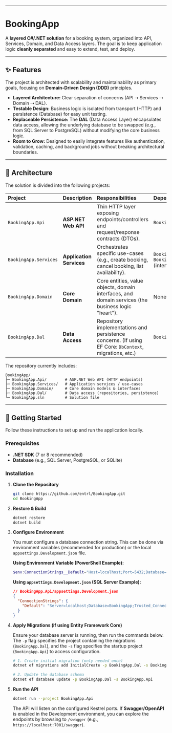-----

# BookingApp

A **layered C\#/.NET solution** for a booking system, organized into API, Services, Domain, and Data Access layers. The goal is to keep application logic **cleanly separated** and easy to extend, test, and deploy.

-----

## ✨ Features

The project is architected with scalability and maintainability as primary goals, focusing on **Domain-Driven Design (DDD)** principles.

  * **Layered Architecture:** Clear separation of concerns (API ⇢ Services ⇢ Domain ⇢ DAL).
  * **Testable Design:** Business logic is isolated from transport (HTTP) and persistence (Database) for easy unit testing.
  * **Replaceable Persistence:** The **DAL** (Data Access Layer) encapsulates data access, allowing the underlying database to be swapped (e.g., from SQL Server to PostgreSQL) without modifying the core business logic.
  * **Room to Grow:** Designed to easily integrate features like authentication, validation, caching, and background jobs without breaking architectural boundaries.

-----

## 🧱 Architecture

The solution is divided into the following projects:

| Project | Description | Responsibilities | Dependencies |
| :--- | :--- | :--- | :--- |
| `BookingApp.Api` | **ASP.NET Web API** | Thin HTTP layer exposing endpoints/controllers and request/response contracts (DTOs). | `BookingApp.Services` |
| `BookingApp.Services` | **Application Services** | Orchestrates specific use-cases (e.g., create booking, cancel booking, list availability). | `BookingApp.Domain`, `BookingApp.Dal` (interfaces) |
| `BookingApp.Domain` | **Core Domain** | Core entities, value objects, domain interfaces, and domain services (the business logic "heart"). | None (pure C\#) |
| `BookingApp.Dal` | **Data Access** | Repository implementations and persistence concerns. (If using EF Core: `DbContext`, migrations, etc.) | `BookingApp.Domain` |

The repository currently includes:

```
BookingApp/
├─ BookingApp.Api/        # ASP.NET Web API (HTTP endpoints)
├─ BookingApp.Services/   # Application services / use-cases
├─ BookingApp.Domain/     # Core domain models & interfaces
├─ BookingApp.Dal/        # Data access (repositories, persistence)
└─ BookingApp.sln         # Solution file
```

-----

## 🚀 Getting Started

Follow these instructions to set up and run the application locally.

### Prerequisites

  * **.NET SDK** (7 or 8 recommended)
  * **Database** (e.g., SQL Server, PostgreSQL, or SQLite)

### Installation

1.  **Clone the Repository**

    ```bash
    git clone https://github.com/entrl/BookingApp.git
    cd BookingApp
    ```

2.  **Restore & Build**

    ```bash
    dotnet restore
    dotnet build
    ```

3.  **Configure Environment**

    You must configure a database connection string. This can be done via environment variables (recommended for production) or the local `appsettings.Development.json` file.

    **Using Environment Variable (PowerShell Example):**

    ```powershell
    $env:ConnectionStrings__Default="Host=localhost;Port=5432;Database=bookingapp;Username=postgres;Password=postgres"
    ```

    **Using `appsettings.Development.json` (SQL Server Example):**

    ```json
    // BookingApp.Api/appsettings.Development.json
    {
      "ConnectionStrings": {
        "Default": "Server=localhost;Database=BookingApp;Trusted_Connection=True;TrustServerCertificate=True"
      }
    }
    ```

4.  **Apply Migrations (if using Entity Framework Core)**

    Ensure your database server is running, then run the commands below. The `-p` flag specifies the project containing the migrations (`BookingApp.Dal`), and the `-s` flag specifies the startup project (`BookingApp.Api`) to access configuration.

    ```bash
    # 1. Create initial migration (only needed once)
    dotnet ef migrations add InitialCreate -p BookingApp.Dal -s BookingApp.Api

    # 2. Update the database schema
    dotnet ef database update -p BookingApp.Dal -s BookingApp.Api
    ```

5.  **Run the API**

    ```bash
    dotnet run --project BookingApp.Api
    ```

    The API will listen on the configured Kestrel ports. If **Swagger/OpenAPI** is enabled in the Development environment, you can explore the endpoints by browsing to `/swagger` (e.g., `https://localhost:7001/swagger`).
